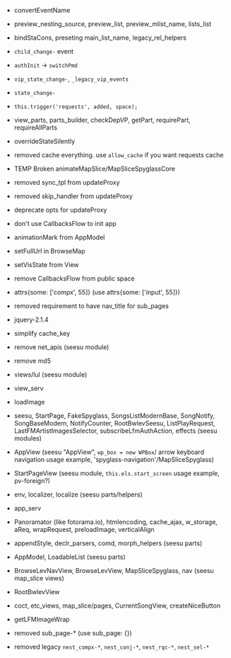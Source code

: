- convertEventName

- preview_nesting_source, preview_list, preview_mlist_name, lists_list

- bindStaCons, preseting main_list_name, legacy_rel_helpers

- `child_change-` event

- `authInit` -> `switchPmd`

- `vip_state_change-`, `_legacy_vip_events`

- `state_change-`

- `this.trigger('requests', added, space);`

- view_parts, parts_builder, checkDepVP, getPart, requirePart, requireAllParts

- overrideStateSilently

- removed cache everything. use `allow_cache` if you want requests cache

- TEMP Broken animateMapSlice/MapSliceSpyglassCore

- removed sync_tpl from updateProxy

- removed skip_handler from updateProxy

- deprecate opts for updateProxy

- don't use CallbacksFlow to init app

- animationMark from AppModel

- setFullUrl in BrowseMap

- setVisState from View

- remove CallbacksFlow from public space

- attrs{some: ['compx', 55]} (use attrs{some: ['input', 55]})

- removed requirement to have nav_title for sub_pages

- jquery-2.1.4

- simplify cache_key

- remove net_apis (seesu module)

- remove md5

- views/lul (seesu module)

- view_serv

- loadImage

- seesu, StartPage, FakeSpyglass, SongsListModernBase, SongNotify, SongBaseModern, NotifyCounter, RootBwlevSeesu, ListPlayRequest, LastFMArtistImagesSelector, subscribeLfmAuthAction, effects (seesu modules)

- AppView (seesu "AppView", `wp_box = new WPBox`/ arrow keyboard navigation usage example, 'spyglass-navigation'/MapSliceSpyglass)

- StartPageView (seesu module, `this.els.start_screen` usage example, pv-foreign?)

- env, localizer, localize (seesu parts/helpers)

- app_serv

- Panoramator (like fotorama.io), htmlencoding, cache_ajax, w_storage, aReq, wrapRequest, preloadImage, verticalAlign

- appendStyle, declr_parsers, comd, morph_helpers (seesu parts)

- AppModel, LoadableList (seesu parts)

- BrowseLevNavView, BrowseLevView, MapSliceSpyglass, nav (seesu map_slice views)

- RootBwlevView

- coct, etc_views, map_slice/pages, CurrentSongView, createNiceButton

- getLFMImageWrap

- removed sub_page-* (use sub_page: {})

- removed legacy `nest_compx-*`, `nest_conj-*`, `nest_rqc-*`, `nest_sel-*`
